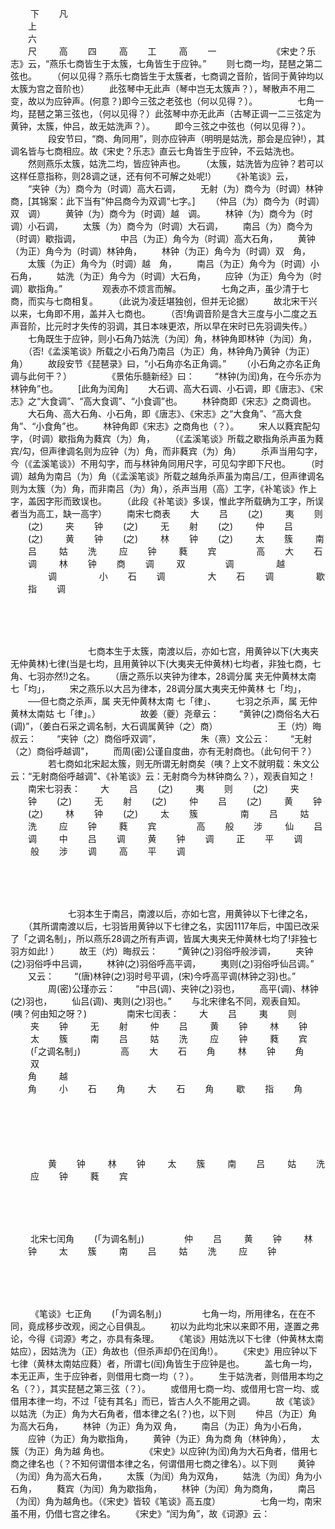 <!-- { "loadSidebar": true } -->
　　 下
　　凡
　　   
　　上
　　   
　　六
　　   
　　尺
　　 高
　　四
　　 高
　　工
　　 高
　　一
　　 
　　 
　　《宋史？乐志》云，“燕乐七商皆生于太簇，七角皆生于应钟。”
　　则七商一均，琵琶之第二弦也。
　　（何以见得？燕乐七商皆生于太簇者，七商调之音阶，皆同于黄钟均以太簇为宫之音阶也）
　　此弦琴中无此声（琴中岂无太簇声？），琴散声不用二变，故以为应钟声。(何意？)即今三弦之老弦也（何以见得？）。
　　 
　　七角一均，琵琶之第三弦也，（何以见得？）此弦琴中亦无此声（古琴正调一二三弦定为黄钟，太簇，仲吕，故无姑洗声？）。
　　即今三弦之中弦也（何以见得？）。
　　 
　　段安节曰，“商、角同用”，则亦应钟声（明明是姑洗，那会是应钟!），其调名皆与七商相应。故《宋史？乐志》直云七角皆生于应钟，不云姑洗也。
　　然则燕乐太簇，姑洗二均，皆应钟声也。
　　（太簇，姑洗皆为应钟？若可以这样任意指称，则28调之谜，还有何不可解之处呢!）
　　《补笔谈》云，
　　“夹钟（为）商今为（时调）高大石调，
　　无射（为）商今为（时调）林钟商，[其锦案：此下当有”仲吕商今为双调“七字。]
　　（仲吕（为）商今为（时调）双　调）
　　黄钟（为）商今为（时调）越　调。
　　林钟（为）商今为（时调）小石调，
　　太簇（为）商今为（时调）大石调，
　　南吕（为）商今为（时调）歇指调，
　　 
　　中吕（为正）角今为（时调）高大石角，
　　黄钟（为正）角今为（时调）林钟角，
　　林钟（为正）角今为（时调）双　角，
　　太簇（为正）角今为（时调）越　角，
　　南吕（为正）角今为（时调）小石角，
　　姑洗（为正）角今为（时调）大石角，
　　应钟（为正）角今为（时调）歇指角。”
　　 
　　观表亦不烦言而解。
　　 
　　七角之声，虽少清于七商，而实与七商相复。
　　（此说为凌廷堪独创，但并无论据）
　　故北宋干兴以来，七角即不用，盖并入七商也。
　　（否!角调音阶是含大三度与小二度之五声音阶，比元时才失传的羽调，其日本味更浓，所以早在宋时已先羽调失传。）
　　七角既生于应钟，则小石角乃姑洗（为闰）角，林钟角即林钟（为闰）角，
　　（否!《孟溪笔谈》所载之小石角乃南吕（为正）角，林钟角乃黄钟（为正）角）
　　故段安节《琵琶录》曰，“小石角亦名正角调。”
　　（小石角之亦名正角调与此何干？）
　　 
　　《景佑乐髓新经》曰：
　　“林钟(为闰)角，在今乐亦为林钟角”也。
　　[此角为闰角]
　　大石调、高大石调、小石调，即《唐志》、《宋志》之“大食调”、“高大食调”、“小食调”也。
　　林钟商即《宋志》之商调也。
　　大石角、高大石角、小石角，即《唐志》、《宋志》之“大食角”、“高大食角”、“小食角”也。
　　林钟角即《宋志》之商角也（？）。
　　宋人以蕤宾配勾字，（时调）歇指角为蕤宾（为）角，
　　（《孟溪笔谈》所载之歇指角杀声虽为蕤宾/勾，但声律调名则为应钟（为）角，而非蕤宾（为）角）
　　杀声当用勾字，今（《孟溪笔谈》）不用勾字，而与林钟角同用尺字，可见勾字即下尺也。
　　（时调）越角为南吕（为）角（《孟溪笔谈》所载之越角杀声虽为南吕/工，但声律调名则为太簇（为）角，而非南吕（为）角），杀声当用（高）工字，《补笔谈》作上字，盖因字形而致误也。
　　（此段《补笔谈》多误，惟此字所载确为工字，所误者当为高工，缺一高字）
　　南宋七商表
　　大
　　吕
　　(之)
　　 夷
　　则
　　(之)
　　 夹
　　钟
　　(之)
　　 无
　　射
　　(之)
　　 仲
　　吕
　　(之)
　　 黄
　　钟
　　(之)
　　 林
　　钟
　　(之)
　　 太
　　簇
　　 南
　　吕
　　 姑
　　洗
　　 应
　　钟
　　 蕤
　　宾
　　 
　　高
　　大
　　石
　　调
　　 林
　　钟
　　商
　　调
　　 双
　　 
　　调
　　 
　　 越
　　 
　　调
　　 
　　 小
　　石
　　调
　　 
　　 大
　　石
　　调
　　 
　　 歇
　　指
　　调
　　 
　　  
　　 
　　 
　　 
　　  
　　 
　　 
　　 
　　  
　　 
　　 
　　 
　　  
　　 
　　 
　　  
　　 
　　 
　　 
　　七商本生于太簇，南渡以后，亦如七宫，用黄钟以下(大夷夹无仲黄林)七律(当是七均，且用黄钟以下(大夷夹无仲黄林)七均者，非独七商，七角、七羽亦然!)之名。
　　（唐之燕乐以夹钟为律本，28调分属    夹无仲黄林太南   七「均」， 
　　宋之燕乐以大吕为律本，28调分属大夷夹无仲黄林       七「均」，
　　──但七商之杀声，属               夹无仲黄林太南   七「律」、
　　七羽之杀声，属                 无仲黄林太南姑 七「律」。）
　　 
　　故姜（夔）尧章云：
　　“黄钟(之)商俗名大石(调)”，（姜白石采之调名制，大石调属黄钟（之）商）
　　 
　　
　　王（灼）晦叔云：
　　“夹钟（之）商俗呼双调”，
　　 
　　朱（熹）文公云：
　　“无射（之）商俗呼越调"，
　　而周(密)公谨自度曲，亦有无射商也。（此句何干？）
　　 
　　若七商如北宋起太簇，则无所谓无射商矣（咦？上文不就明载：朱文公云：“无射商俗呼越调"、《补笔谈》云：无射商今为林钟商么？），观表自知之！
　　南宋七羽表：
　　大
　　吕
　　(之)
　　 夷
　　则
　　(之)
　　 夹
　　钟
　　(之)
　　 无
　　射
　　(之)
　　 仲
　　吕
　　(之)
　　 黄
　　钟
　　(之)
　　 林
　　钟
　　(之)
　　 太
　　簇
　　 
　　 南
　　吕
　　 姑
　　洗
　　 应
　　钟
　　 蕤
　　宾
　　 
　　高
　　般
　　涉
　　 仙
　　吕
　　调
　　 中
　　吕
　　调
　　 黄
　　钟
　　调
　　 正
　　平
　　调
　　 般
　　涉
　　调
　　 高
　　平
　　调
　　  
　　  
　　  
　　  
　　  
　　 
　　 
　　七羽本生于南吕，南渡以后，亦如七宫，用黄钟以下七律之名，
　　（其所谓南渡以后，七羽皆用黄钟以下七律之名，实因1117年后，中国已改采了「之调名制」，所以燕乐28调之所有声调，皆属大夷夹无仲黄林七均了!非独七羽方如此! ）
　　故王（灼）晦叔云：
　　“黄钟(之)羽俗呼般涉调，
　　夹钟(之)羽俗呼中吕调，
　　林钟(之)羽俗呼高平调，
　　夷则(之)羽俗呼仙吕调。”
　　又云：
　　“(唐)林钟(之)羽时号平调，(宋)今呼高平调(林钟之羽)也。”
　　 
　　周(密)公瑾亦云：
　　“中吕(调)、夹钟(之)羽也，
　　高平(调)、林钟(之)羽也，
　　仙吕(调)、夷则(之)羽也。”
　　与北宋律名不同，观表自知。(咦？何由知之呀？)
　　 
　　南宋七闰表：
　　大
　　吕
　　 夷
　　则
　　 夹
　　钟
　　 无
　　射
　　 仲
　　吕
　　 黄
　　钟
　　 林
　　钟
　　 太
　　簇
　　 南
　　吕
　　 姑
　　洗
　　 应
　　钟
　　 蕤
　　宾
　　 (「之调名制」)
　　 
　　高
　　大
　　石
　　角
　　 林
　　钟
　　角
　　 双
　　  
　　角
　　 越
　　  
　　角
　　 小
　　石
　　角
　　 大
　　石
　　角
　　 歇
　　指
　　角
　　  
　　  
　　  
　　  
　　  
　　  
　　 
　　黄
　　钟
　　 林
　　钟
　　 太
　　簇
　　 南
　　吕
　　 姑
　　洗
　　 应
　　钟
　　 蕤
　　宾
　　    
　　  
　　    
　　   
　　   
　　 北宋七闰角
　　(「为调名制」)
　　 
　　仲
　　吕
　　 黄
　　钟
　　 林
　　钟
　　 太
　　簇
　　 南
　　吕
　　 姑
　　洗
　　 应
　　钟
　　    
　　  
　　    
　　   
　　   
　　 《笔谈》七正角
　　(「为调名制」)
　　 
　　七角一均，所用律名，在在不同，竟成移步改观，阅之心目俱乱。
　　初以为此均北宋以来即不用，遂置之弗论，今得《词源》考之，亦具有条理。
　　《笔谈》用姑洗以下七律（仲黄林太南姑应），因姑洗为（正）角故也（但杀声却仍在闰角!）。
　　《宋史》用应钟以下七律（黄林太南姑应蕤）者，所谓七(闰)角皆生于应钟是也。
　　盖七角一均，本无正声，生于应钟者，则借用七商一均（？）。
　　生于姑洗者，则借用本均之名（？），其实琵琶之第三弦（？）。
　　或借用七商一均、或借用七宫一均、或借用本律一均，不过「徒有其名」而已，皆古人久不能用之调。
　　故《笔谈》以姑洗（为正）角为大石角者，借本律之名(？)也，以下则
　　仲吕（为正）角为高大石角，
　　林钟（为正）角为双  角，
　　南吕（为正）角为小石角，
　　应钟（为正）角为歇指角，
　　黄钟（为正）角为商  角（林钟角），
　　太簇（为正）角为越  角也。
　　 
　　《宋史》以应钟(为闰)角为大石角者，借用七商之律名也（？不知何谓借本律之名，何谓借用七商之律名）。以下则
　　黄钟（为闰）角为高大石角，
　　太簇（为闰）角为双角，
　　姑洗（为闰）角为小石角，
　　蕤宾（为闰）角为歇指角，
　　林钟（为闰）角为商角，
　　南吕（为闰）角为越角也。（《宋史》皆较《笔谈》高五度）
　　 
　　七角一均，南宋虽不用，仍借七宫之律名。
　　《宋史》“闰为角”，故《词源》云：
